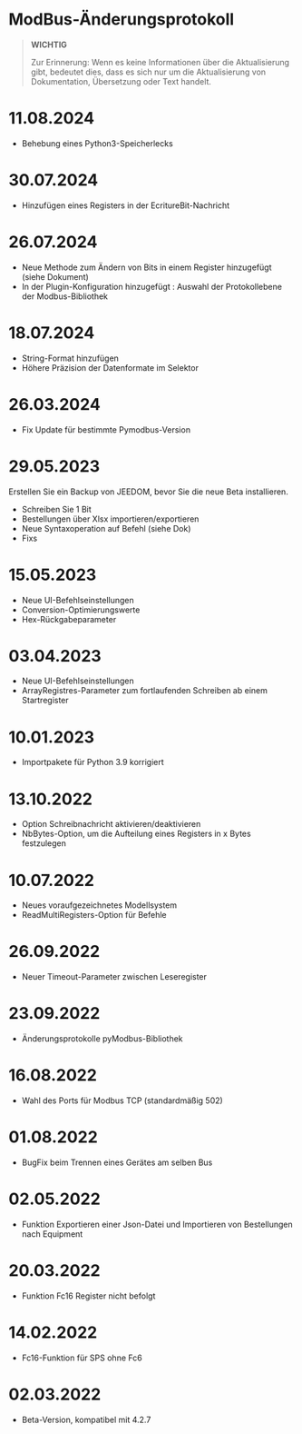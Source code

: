 # ModBus-Änderungsprotokoll

>**WICHTIG**
>
>Zur Erinnerung: Wenn es keine Informationen über die Aktualisierung gibt, bedeutet dies, dass es sich nur um die Aktualisierung von Dokumentation, Übersetzung oder Text handelt.


# 11.08.2024

- Behebung eines Python3-Speicherlecks

# 30.07.2024

- Hinzufügen eines Registers in der EcritureBit-Nachricht

# 26.07.2024

- Neue Methode zum Ändern von Bits in einem Register hinzugefügt (siehe Dokument)
- In der Plugin-Konfiguration hinzugefügt : Auswahl der Protokollebene der Modbus-Bibliothek


# 18.07.2024

- String-Format hinzufügen
- Höhere Präzision der Datenformate im Selektor


# 26.03.2024

- Fix Update für bestimmte Pymodbus-Version

# 29.05.2023

Erstellen Sie ein Backup von JEEDOM, bevor Sie die neue Beta installieren.
- Schreiben Sie 1 Bit
- Bestellungen über Xlsx importieren/exportieren
- Neue Syntaxoperation auf Befehl (siehe Dok)
- Fixs

# 15.05.2023

- Neue UI-Befehlseinstellungen
- Conversion-Optimierungswerte
- Hex-Rückgabeparameter

# 03.04.2023

- Neue UI-Befehlseinstellungen
- ArrayRegistres-Parameter zum fortlaufenden Schreiben ab einem Startregister

# 10.01.2023
- Importpakete für Python 3.9 korrigiert

# 13.10.2022
- Option Schreibnachricht aktivieren/deaktivieren
- NbBytes-Option, um die Aufteilung eines Registers in x Bytes festzulegen

# 10.07.2022
- Neues voraufgezeichnetes Modellsystem
- ReadMultiRegisters-Option für Befehle

# 26.09.2022
- Neuer Timeout-Parameter zwischen Leseregister

# 23.09.2022
- Änderungsprotokolle pyModbus-Bibliothek

# 16.08.2022
- Wahl des Ports für Modbus TCP (standardmäßig 502)

# 01.08.2022
- BugFix beim Trennen eines Gerätes am selben Bus

# 02.05.2022
- Funktion Exportieren einer Json-Datei und Importieren von Bestellungen nach Equipment

# 20.03.2022
- Funktion Fc16 Register nicht befolgt

# 14.02.2022
- Fc16-Funktion für SPS ohne Fc6

# 02.03.2022
- Beta-Version, kompatibel mit 4.2.7
